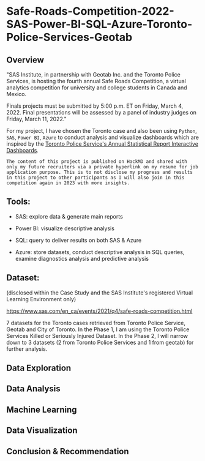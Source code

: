 # Safe-Roads-Competition-2022-SAS-Power-BI-SQL-Azure-Toronto-Police-Services-Geotab

## Overview

"SAS Institute, in partnership with Geotab Inc. and the Toronto Police Services, is hosting the fourth annual Safe Roads Competition, a virtual analytics competition for university and college students in Canada and Mexico.

Finals projects must be submitted by 5:00 p.m. ET on Friday, March 4, 2022. Final presentations will be assessed by a panel of industry judges on Friday, March 11, 2022."

For my project, I have chosen the Toronto case and also been using `Python`, `SAS`, `Power BI`, `Azure` to conduct analysis and visualize dashboards which are inspired by the [Toronto Police Service's Annual Statistical Report Interactive Dashboards](https://data.torontopolice.on.ca/pages/asr-analytics).

`The content of this project is published on HackMD and shared with only my future recruiters via a private hyperlink on my resume for job application purpose. This is to not disclose my progress and results in this project to other participants as I will also join in this competition again in 2023 with more insights.`

## Tools:

- SAS: explore data & generate main reports

- Power BI: visualize descriptive analysis

- SQL: query to deliver results on both SAS & Azure 

- Azure: store datasets, conduct descriptive analysis in SQL queries, examine diagnostics analysis and predictive analysis 

## Dataset:

(disclosed within the Case Study and the SAS Institute's registered Virtual Learning Environment only)

https://www.sas.com/en_ca/events/2021/q4/safe-roads-competition.html

7 datasets for the Toronto cases retrieved from Toronto Police Service, Geotab and City of Toronto. In the Phase 1, I am using the Toronto Police Services Killed or Seriously Injured Dataset. In the Phase 2, I will narrow down to 3 datasets (2 from Toronto Police Services and 1 from geotab) for further analysis.

## Data Exploration

## Data Analysis

## Machine Learning

## Data Visualization

## Conclusion & Recommendation

